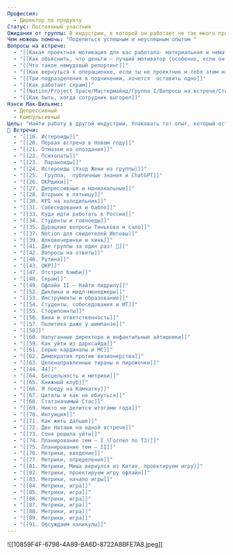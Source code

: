 ```yaml
---
Профессия:
  - Директор по продукту
Статус: Постоянный участник
Ожидания от группы: В индустрии, в которой он работает не так много профессиональных связей, который помогают развивать компетенции, группа может помочь с личным развитием
Чем можешь помочь: "Поделиться успешным и неуспешным опытом "
Вопросы на встрече:
  - "[[Какая проектная мотивация для вас работала- материальная и нематериальная]]"
  - "[[Как объяснить, что деньги — лучший мотиватор (особенно, если он сам считает иначе)]]"
  - "[[Что такое немудовый репортинг]]"
  - "[[Как вернуться к операционке, если ты не проектник и тебя этим нагрузили]]"
  - "[[Три подразделения в подчинении, хочется  оставить одно]]"
  - "[[Как работает скрам]]"
  - "[[Notion/Project Space/Мастермайнд/Группа I/Вопросы на встрече/Сторипоинты\\|Сторипоинты]]"
  - "[[Как быть, когда сотрудник выгорел]]"
Нэнси Мак-Вильямс:
  - Депрессивный
  - Компульсивный
Цель: "Найти работу в другой индустрии. Упаковать тот опыт, который есть сейчас, чтобы найти правильное место, в котором я могу развиваться как управленец. Есть ли у меня описание скилов и опыта? Насколько мне чего не хватает? Насколько это критично для роли, которую я хочу?Я знаю, что у меня есть деформация: я могу привносить стабильность, но прямо сейчас мой приоритет как сделать это сейчас, пользуясь минимальным ресурсом. Считаю, что дуерство это навязанное, потому что мне комфортней делать правильные долгосрочные процессы, но я отошел от этой практики и у меня последние два года совершенно другой контекст"
👘 Встречи:
  - "[[16. Истероиды]]"
  - "[[20. Первая встреча в Новом году]]"
  - "[[21. Отмазки на опоздания]]"
  - "[[22. Психопаты]]"
  - "[[23.  Параноиды]]"
  - "[[24. Истероиды (Уход Жени из группы)]]"
  - "[[25.  Группа,  публичные знания и ChatGPT]]"
  - "[[26. ОКРщики]]"
  - "[[27. Депрессивные и маниакальные]]"
  - "[[28. Вторник в пятницу]]"
  - "[[30. KPI на холодильник]]"
  - "[[31. Собеседования и бабло]]"
  - "[[33. Куда идти работать в России]]"
  - "[[34. Студенты и говноеды]]"
  - "[[35. Дурацкие вопросы Тинькова и сало]]"
  - "[[37. Notion для свидетелей Иеговы]]"
  - "[[39. Алковечеринки и кинк]]"
  - "[[41. Две группы за один раз! 🫣]]"
  - "[[42. Вопросы на ответы]]"
  - "[[46. Рутина]]"
  - "[[43. ОКР]]"
  - "[[47. Отстрел бэмби]]"
  - "[[48. Скрам]]"
  - "[[49. Офлайн II — Найти пидрилу]]"
  - "[[52. Дикпики и мидл-менеджеры]]"
  - "[[53. Инструменты и образование]]"
  - "[[54. Студенты, собеседования и ИТ]]"
  - "[[55. Сторипоинты]]"
  - "[[56. Вина и ответственность]]"
  - "[[57. Политика даже у шимпанзе]]"
  - "[[58]]"
  - "[[60. Напуганные директора и инфантильные айтишники]]"
  - "[[59. Как уйти из дарксайда]]"
  - "[[61. Серые кардиналы и MC]]"
  - "[[62. Демократия против визионерства]]"
  - "[[63. Целенаправленные тираны и пирожочки]]"
  - "[[44. 44]]"
  - "[[64. Бесцельность и метрики]]"
  - "[[65. Книжный клуб]]"
  - "[[66. Я поеду на Камчатку]]"
  - "[[67. Цитаты и как не ебнуться]]"
  - "[[68. Статзначимый Стас]]"
  - "[[69. Никто не делится итогами года]]"
  - "[[70. Интуиция]]"
  - "[[71. Как жить дальше]]"
  - "[[72. Две Наташи на одной встрече]]"
  - "[[73. Соня решила уйти]]"
  - "[[74. Планирование тем — I (Госпел по ТЗ)]]"
  - "[[75. Планирование тем — II]]"
  - "[[76. Метрики, введение]]"
  - "[[77. Метрики, определения]]"
  - "[[81. Метрики, Миша вернулся из Китая, проектируем игру]]"
  - "[[82. Метрики, проектируем игру офлайн]]"
  - "[[83. Метрики, начало игры]]"
  - "[[84. Метрики, игра]]"
  - "[[85. Метрики, игра]]"
  - "[[86. Метрики, игра]]"
  - "[[87. Метрики, игра]]"
  - "[[88. Метрики, игра]]"
  - "[[89. Метрики, игра]]"
  - "[[91. Обсуждаем каникулы]]"
---
```

![[10859F4F-6798-4A89-BA6D-8722A8BFE7A8.jpeg]]